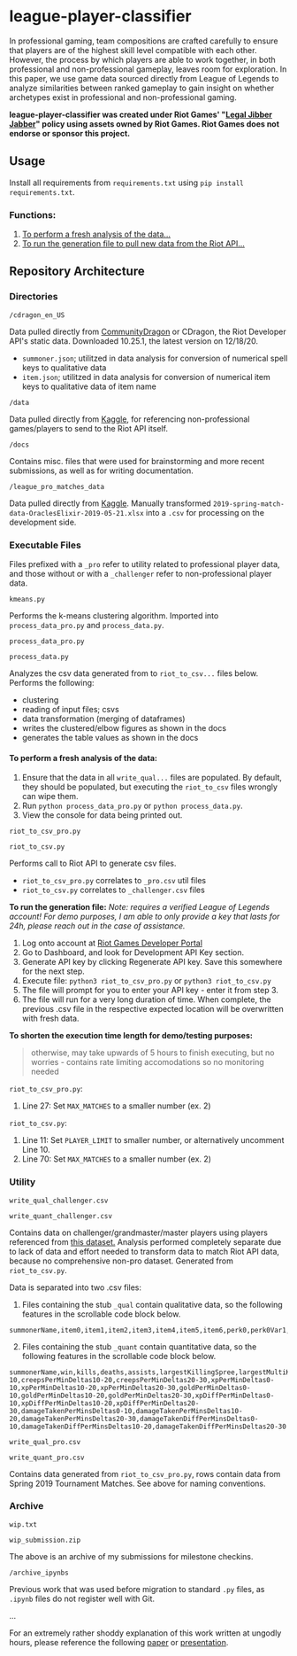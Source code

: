 # league-player-classifier

In professional gaming, team compositions are crafted carefully to ensure that players are of the highest skill level compatible with each other. However, the process by which players are able to work together, in both professional and non-professional gameplay, leaves room for exploration. In this paper, we use game data sourced directly from League of Legends to analyze similarities between ranked gameplay to gain insight on whether archetypes exist in professional and non-professional gaming.

**league-player-classifier was created under Riot Games' "[Legal Jibber Jabber](https://www.riotgames.com/en/legal)" policy using assets owned by Riot Games.  Riot Games does not endorse or sponsor this project.**

## Usage

Install all requirements from `requirements.txt` using `pip install requirements.txt`. 

### Functions: 

1. [To perform a fresh analysis of the data...](#fresh-analysis)
2. [To run the generation file to pull new data from the Riot API...](#new-data)


## Repository Architecture

### **Directories**  

```
/cdragon_en_US
```
Data pulled directly from [CommunityDragon](https://www.communitydragon.org/) or CDragon, the Riot Developer API's static data. Downloaded 10.25.1, the latest version on 12/18/20. 

- `summoner.json`; utilitzed in data analysis for conversion of numerical spell keys to qualitative data
- `item.json`; utilitzed in data analysis for conversion of numerical item keys to qualitative data of item name

```
/data
```
Data pulled directly from [Kaggle](https://www.kaggle.com/gyejr95/league-of-legendslol-ranked-games-2020-ver1), for referencing non-professional games/players to send to the Riot API itself. 

```
/docs
```
Contains misc. files that were used for brainstorming and more recent submissions, as well as for writing documentation.

```
/league_pro_matches_data
```
Data pulled directly from [Kaggle](https://www.kaggle.com/huitongkou/league-of-legends-pro-matches-data). Manually transformed `2019-spring-match-data-OraclesElixir-2019-05-21.xlsx` into a `.csv` for processing on the development side. 

### **Executable Files**

Files prefixed with a `_pro` refer to utility related to professional player data, and those without or with a `_challenger` refer to non-professional player data.
```
kmeans.py
```
Performs the k-means clustering algorithm. Imported into `process_data_pro.py` and `process_data.py`.


```
process_data_pro.py
```
```
process_data.py
```
Analyzes the csv data generated from to `riot_to_csv...` files below. Performs the following:
 
- clustering
- reading of input files; csvs
- data transformation (merging of dataframes)
- writes the clustered/elbow figures as shown in the docs
- generates the table values as shown in the docs

#### To perform a fresh analysis of the data: <a name="fresh-analysis"></a>

1. Ensure that the data in all `write_qual...` files are populated. By default, they should be populated, but executing the `riot_to_csv` files wrongly can wipe them. 
2. Run `python process_data_pro.py` or `python process_data.py`.
3. View the console for data being printed out.

```
riot_to_csv_pro.py
```
```
riot_to_csv.py
```
Performs call to Riot API to generate csv files. 

- `riot_to_csv_pro.py` correlates to `_pro.csv` util files
- `riot_to_csv.py` correlates to `_challenger.csv` files

**To run the generation file:** <a name="new-data"></a>
*Note: requires a verified League of Legends account! For demo purposes, I am able to only provide a key that lasts for 24h, please reach out in the case of assistance.*

1. Log onto account at [Riot Games Developer Portal](https://developer.riotgames.com/)
2. Go to Dashboard, and look for Development API Key section. 
3. Generate API key by clicking Regenerate API key. Save this somewhere for the next step. 
4. Execute file: `python3 riot_to_csv_pro.py` or `python3 riot_to_csv.py`
5. The file will prompt for you to enter your API key - enter it from step 3. 
6. The file will run for a very long duration of time. When complete, the previous .csv file in the respective expected location will be overwritten with fresh data. 

**To shorten the execution time length for demo/testing purposes:** 
> otherwise, may take upwards of 5 hours to finish executing, but no worries - contains rate limiting accomodations so no monitoring needed

`riot_to_csv_pro.py`: 

1. Line 27: Set `MAX_MATCHES` to a smaller number (ex. 2) 

`riot_to_csv.py`: 

1. Line 11: Set `PLAYER_LIMIT` to smaller number, or alternatively uncomment Line 10. 
2. Line 70: Set `MAX_MATCHES` to a smaller number (ex. 2)


### **Utility**

```
write_qual_challenger.csv
```
```
write_quant_challenger.csv
```
Contains data on challenger/grandmaster/master players using players referenced from [this dataset.](https://www.kaggle.com/gyejr95/league-of-legendslol-ranked-games-2020-ver1) Analysis performed completely separate due to lack of data and effort needed to transform data to match Riot API data, because no comprehensive non-pro dataset. Generated from `riot_to_csv.py`.

Data is separated into two .csv files: 

1. Files containing the stub `_qual` contain qualitative data, so the following features in the scrollable code block below. 
>
```
summonerName,item0,item1,item2,item3,item4,item5,item6,perk0,perk0Var1,perk0Var2,perk0Var3,perk1,perk1Var1,perk1Var2,perk1Var3,perk2,perk2Var1,perk2Var2,perk2Var3,perk3,perk3Var1,perk3Var2,perk3Var3,perk4,perk4Var1,perk4Var2,perk4Var3,perk5,perk5Var1,perk5Var2,perk5Var3,perkPrimaryStyle,perkSubStyle,statPerk1,statPerk2,championId,spell1Id,spell2Id,role,lane
```

2. Files containing the stub `_quant` contain quantitative data, so the following features in the scrollable code block below. 
>
```
summonerName,win,kills,deaths,assists,largestKillingSpree,largestMultiKill,killingSprees,longestTimeSpentLiving,doubleKills,tripleKills,quadraKills,pentaKills,unrealKills,totalDamageDealt,magicDamageDealt,physicalDamageDealt,trueDamageDealt,largestCriticalStrike,totalDamageDealtToChampions,magicDamageDealtToChampions,physicalDamageDealtToChampions,trueDamageDealtToChampions,totalHeal,totalUnitsHealed,damageSelfMitigated,damageDealtToObjectives,damageDealtToTurrets,visionScore,timeCCingOthers,totalDamageTaken,magicalDamageTaken,physicalDamageTaken,trueDamageTaken,goldEarned,goldSpent,turretKills,inhibitorKills,totalMinionsKilled,neutralMinionsKilled,neutralMinionsKilledTeamJungle,neutralMinionsKilledEnemyJungle,totalTimeCrowdControlDealt,champLevel,visionWardsBoughtInGame,sightWardsBoughtInGame,wardsPlaced,wardsKilled,firstBloodKill,firstBloodAssist,firstTowerKill,firstTowerAssist,firstInhibitorKill,firstInhibitorAssist,creepsPerMinDeltas0-10,creepsPerMinDeltas10-20,creepsPerMinDeltas20-30,xpPerMinDeltas0-10,xpPerMinDeltas10-20,xpPerMinDeltas20-30,goldPerMinDeltas0-10,goldPerMinDeltas10-20,goldPerMinDeltas20-30,xpDiffPerMinDeltas0-10,xpDiffPerMinDeltas10-20,xpDiffPerMinDeltas20-30,damageTakenPerMinsDeltas0-10,damageTakenPerMinsDeltas10-20,damageTakenPerMinsDeltas20-30,damageTakenDiffPerMinsDeltas0-10,damageTakenDiffPerMinsDeltas10-20,damageTakenDiffPerMinsDeltas20-30
```

```
write_qual_pro.csv
```
```
write_quant_pro.csv
```
Contains data generated from `riot_to_csv_pro.py`, rows contain data from Spring 2019 Tournament Matches. See above for naming conventions. 

### **Archive**

```
wip.txt
```
```
wip_submission.zip
```
The above is an archive of my submissions for milestone checkins. 


```
/archive_ipynbs
```
Previous work that was used before migration to standard `.py` files, as `.ipynb` files do not register well with Git. 

...

For an extremely rather shoddy explanation of this work written at ungodly hours, please reference the following [paper](docs/paper.pdf) or [presentation](docs/presentation.pptx). 
